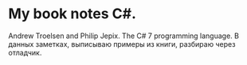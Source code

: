 # My book notes C#. 
Andrew Troelsen and Philip Jepix. The C# 7 programming language.
В данных заметках, выписываю примеры из книги, разбираю через отладчик.
